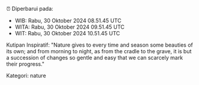 ⏰ Diperbarui pada:
- WIB: Rabu, 30 Oktober 2024 08.51.45 UTC
- WITA: Rabu, 30 Oktober 2024 09.51.45 UTC
- WIT: Rabu, 30 Oktober 2024 10.51.45 UTC

Kutipan Inspiratif:
"Nature gives to every time and season some beauties of its own; and from morning to night, as from the cradle to the grave, it is but a succession of changes so gentle and easy that we can scarcely mark their progress."


Kategori: nature

